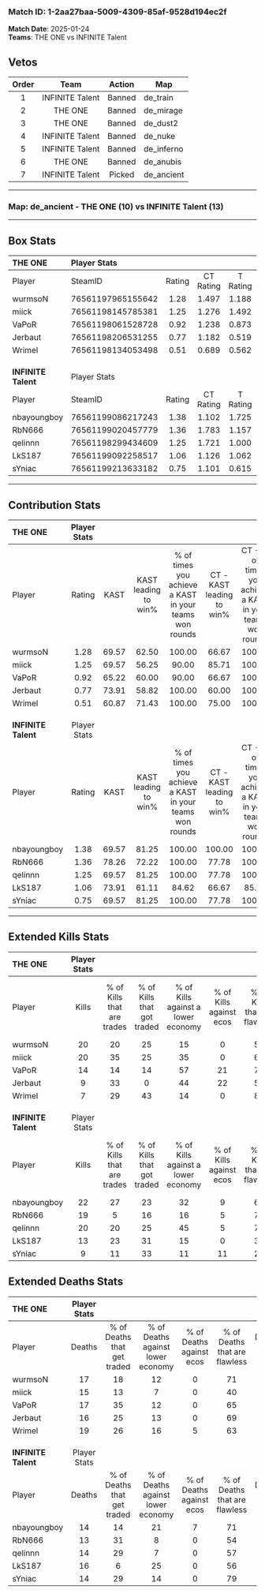 ### Match ID: 1-2aa27baa-5009-4309-85af-9528d194ec2f  
**Match Date**: 2025-01-24  
**Teams**: THE ONE vs INFINITE Talent  

## Vetos  

| Order | Team | Action | Map |
| :---: | :--: | :----: | --- |
| 1 | INFINITE Talent | Banned | de_train |
| 2 | THE ONE | Banned | de_mirage |
| 3 | THE ONE | Banned | de_dust2 |
| 4 | INFINITE Talent | Banned | de_nuke |
| 5 | INFINITE Talent | Banned | de_inferno |
| 6 | THE ONE | Banned | de_anubis |
| 7 | INFINITE Talent | Picked | de_ancient |

---  

### **Map**: de_ancient - THE ONE (10) vs INFINITE Talent (13)  
---  

## Box Stats  

| **THE ONE**         | Player Stats      |        |           |          |       |      |       |         |        |      |     |
| :- | :- | :-: | :-: | :-: | :-: | :-: | :-: | :-: | :-: | :-: | :-: |
| Player              | SteamID           | Rating | CT Rating | T Rating | KAST  | ADR  | Kills | Assists | Deaths | K/D  | HS% |
| wurmsoN             | 76561197965155642 |  1.28  |   1.497   |  1.188   | 69.57 | 99.0 |  20   |    8    |   17   | 1.18 | 55  |
| miick               | 76561198145785381 |  1.25  |   1.276   |  1.492   | 69.57 | 84.0 |  20   |    2    |   15   | 1.33 | 60  |
| VaPoR               | 76561198061528728 |  0.92  |   1.238   |  0.873   | 65.22 | 71.4 |  14   |    6    |   17   | 0.82 |  7  |
| Jerbaut             | 76561198206531255 |  0.77  |   1.182   |  0.519   | 73.91 | 56.8 |   9   |    5    |   16   | 0.56 | 33  |
| Wrimel              | 76561198134053498 |  0.51  |   0.689   |  0.562   | 60.87 | 50.6 |   7   |    5    |   19   | 0.37 | 57  |
|                     |                   |        |           |          |       |      |       |         |        |      |     |
|                     |                   |        |           |          |       |      |       |         |        |      |     |
|                     |                   |        |           |          |       |      |       |         |        |      |     |
| **INFINITE Talent** | Player Stats      |        |           |          |       |      |       |         |        |      |     |
| Player              | SteamID           | Rating | CT Rating | T Rating | KAST  | ADR  | Kills | Assists | Deaths | K/D  | HS% |
| nbayoungboy         | 76561199086217243 |  1.38  |   1.102   |  1.725   | 69.57 | 93.5 |  22   |    2    |   14   | 1.57 | 63  |
| RbN666              | 76561199020457779 |  1.36  |   1.783   |  1.157   | 78.26 | 94.0 |  19   |    4    |   13   | 1.46 | 63  |
| qelinnn             | 76561198299434609 |  1.25  |   1.721   |  1.000   | 69.57 | 75.6 |  20   |    3    |   14   | 1.43 | 60  |
| LkS187              | 76561199092258517 |  1.06  |   1.126   |  1.062   | 73.91 | 89.2 |  13   |   13    |   16   | 0.81 | 61  |
| sYniac              | 76561199213633182 |  0.75  |   1.101   |  0.615   | 69.57 | 48.4 |   9   |    3    |   14   | 0.64 | 33  |
---  

## Contribution Stats  

| **THE ONE**         | Player Stats |       |                      |                                                        |                           |                                                             |                          |                                                            |
| :- | :-: | :-: | :-: | :-: | :-: | :-: | :-: | :-: |
| Player              |    Rating    | KAST  | KAST leading to win% | % of times you achieve a KAST in your teams won rounds | CT - KAST leading to win% | CT - % of times you achieve a KAST in your teams won rounds | T - KAST leading to win% | T - % of times you achieve a KAST in your teams won rounds |
| wurmsoN             |     1.28     | 69.57 |        62.50         |                         100.00                         |           66.67           |                           100.00                            |          57.14           |                           100.00                           |
| miick               |     1.25     | 69.57 |        56.25         |                         90.00                          |           85.71           |                           100.00                            |          33.33           |                           75.00                            |
| VaPoR               |     0.92     | 65.22 |        60.00         |                         90.00                          |           66.67           |                           100.00                            |          50.00           |                           75.00                            |
| Jerbaut             |     0.77     | 73.91 |        58.82         |                         100.00                         |           60.00           |                           100.00                            |          57.14           |                           100.00                           |
| Wrimel              |     0.51     | 60.87 |        71.43         |                         100.00                         |           75.00           |                           100.00                            |          66.67           |                           100.00                           |
|                     |              |       |                      |                                                        |                           |                                                             |                          |                                                            |
|                     |              |       |                      |                                                        |                           |                                                             |                          |                                                            |
|                     |              |       |                      |                                                        |                           |                                                             |                          |                                                            |
| **INFINITE Talent** | Player Stats |       |                      |                                                        |                           |                                                             |                          |                                                            |
| Player              |    Rating    | KAST  | KAST leading to win% | % of times you achieve a KAST in your teams won rounds | CT - KAST leading to win% | CT - % of times you achieve a KAST in your teams won rounds | T - KAST leading to win% | T - % of times you achieve a KAST in your teams won rounds |
| nbayoungboy         |     1.38     | 69.57 |        81.25         |                         100.00                         |          100.00           |                           100.00                            |          66.67           |                           100.00                           |
| RbN666              |     1.36     | 78.26 |        72.22         |                         100.00                         |           77.78           |                           100.00                            |          66.67           |                           100.00                           |
| qelinnn             |     1.25     | 69.57 |        81.25         |                         100.00                         |           77.78           |                           100.00                            |          85.71           |                           100.00                           |
| LkS187              |     1.06     | 73.91 |        61.11         |                         84.62                          |           66.67           |                            85.71                            |          55.56           |                           83.33                            |
| sYniac              |     0.75     | 69.57 |        81.25         |                         100.00                         |           77.78           |                           100.00                            |          85.71           |                           100.00                           |
---  

## Extended Kills Stats  

| **THE ONE**         | Player Stats |                            |                            |                                    |                         |                              |                                 |                                       |                    |           |
| :- | :-: | :-: | :-: | :-: | :-: | :-: | :-: | :-: | :-: | :-: |
| Player              |    Kills     | % of Kills that are trades | % of Kills that got traded | % of Kills against a lower economy | % of Kills against ecos | % of Kills that are flawless | % of Kills that are close duels | % of Kills that are assisted by flash | Pistol Round Kills | AWP Kills |
| wurmsoN             |      20      |             20             |             25             |                 15                 |            0            |              55              |               10                |                   5                   |         4          |     2     |
| miick               |      20      |             35             |             25             |                 35                 |            0            |              65              |                5                |                   5                   |         1          |     0     |
| VaPoR               |      14      |             14             |             14             |                 57                 |           21            |              71              |                7                |                   7                   |         1          |     8     |
| Jerbaut             |      9       |             33             |             0              |                 44                 |           22            |              56              |               33                |                  11                   |         0          |     0     |
| Wrimel              |      7       |             29             |             43             |                 14                 |            0            |              86              |                0                |                  14                   |         1          |     0     |
|                     |              |                            |                            |                                    |                         |                              |                                 |                                       |                    |           |
|                     |              |                            |                            |                                    |                         |                              |                                 |                                       |                    |           |
|                     |              |                            |                            |                                    |                         |                              |                                 |                                       |                    |           |
| **INFINITE Talent** | Player Stats |                            |                            |                                    |                         |                              |                                 |                                       |                    |           |
| Player              |    Kills     | % of Kills that are trades | % of Kills that got traded | % of Kills against a lower economy | % of Kills against ecos | % of Kills that are flawless | % of Kills that are close duels | % of Kills that are assisted by flash | Pistol Round Kills | AWP Kills |
| nbayoungboy         |      22      |             27             |             23             |                 32                 |            9            |              64              |                5                |                  18                   |         2          |     0     |
| RbN666              |      19      |             5              |             16             |                 16                 |            5            |              79              |                0                |                   0                   |         2          |     0     |
| qelinnn             |      20      |             20             |             25             |                 45                 |            5            |              75              |               10                |                  10                   |         2          |     0     |
| LkS187              |      13      |             23             |             31             |                 15                 |            0            |              38              |                0                |                   8                   |         3          |     0     |
| sYniac              |      9       |             11             |             33             |                 11                 |           11            |              22              |                0                |                   0                   |         1          |     5     |
## Extended Deaths Stats  

| **THE ONE**         | Player Stats |                             |                                   |                          |                               |                            |                           |               |
| :- | :-: | :-: | :-: | :-: | :-: | :-: | :-: | :-: |
| Player              |    Deaths    | % of Deaths that get traded | % of Deaths against lower economy | % of Deaths against ecos | % of Deaths that are flawless | % of Deaths that are close | % of Deaths while blinded | Deaths to AWP |
| wurmsoN             |      17      |             18              |                12                 |            0             |              71               |             0              |            24             |       1       |
| miick               |      15      |             13              |                 7                 |            0             |              40               |             13             |             7             |       1       |
| VaPoR               |      17      |             35              |                12                 |            0             |              65               |             0              |             0             |       2       |
| Jerbaut             |      16      |             25              |                13                 |            0             |              69               |             6              |             6             |       0       |
| Wrimel              |      19      |             26              |                16                 |            5             |              63               |             0              |             5             |       1       |
|                     |              |                             |                                   |                          |                               |                            |                           |               |
|                     |              |                             |                                   |                          |                               |                            |                           |               |
|                     |              |                             |                                   |                          |                               |                            |                           |               |
| **INFINITE Talent** | Player Stats |                             |                                   |                          |                               |                            |                           |               |
| Player              |    Deaths    | % of Deaths that get traded | % of Deaths against lower economy | % of Deaths against ecos | % of Deaths that are flawless | % of Deaths that are close | % of Deaths while blinded | Deaths to AWP |
| nbayoungboy         |      14      |             14              |                21                 |            7             |              71               |             7              |             7             |       1       |
| RbN666              |      13      |             31              |                 8                 |            0             |              54               |             8              |             8             |       4       |
| qelinnn             |      14      |             29              |                 7                 |            0             |              57               |             7              |             7             |       1       |
| LkS187              |      16      |              6              |                25                 |            0             |              56               |             19             |             6             |       2       |
| sYniac              |      14      |             29              |                14                 |            0             |              79               |             7              |             7             |       2       |
